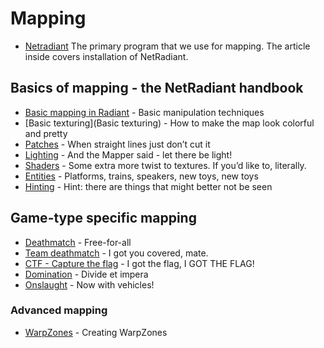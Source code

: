 Mapping
=======

-   [Netradiant](Netradiant) The primary program that we use for mapping. The article inside covers installation of NetRadiant.

Basics of mapping - the NetRadiant handbook
-------------------------------------------

-   [Basic mapping in Radiant](Basic_mapping_in_Radiant) - Basic manipulation techniques
-   [Basic texturing](Basic texturing) - How to make the map look colorful and pretty
-   [Patches](Patches) - When straight lines just don’t cut it
-   [Lighting](Lighting) - And the Mapper said - let there be light!
-   [Shaders](Shaders) - Some extra more twist to textures. If you’d like to, literally.
-   [Entities](Entities) - Platforms, trains, speakers, new toys, new toys
-   [Hinting](Hinting) - Hint: there are things that might better not be seen

Game-type specific mapping
--------------------------

-   [Deathmatch](Deathmatch) - Free-for-all
-   [Team deathmatch](Team_Deathmatch) - I got you covered, mate.
-   [CTF - Capture the flag](CTF_-_Capture_the_flag) - I got the flag, I GOT THE FLAG![]()!
-   [Domination](Domination) - Divide et impera
-   [Onslaught](Onslaught) - Now with vehicles!

### Advanced mapping

-   [WarpZones](WarpZones) - Creating WarpZones

